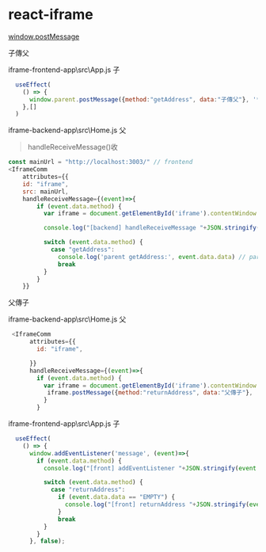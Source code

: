 # react-iframe

[window.postMessage](https://developer.mozilla.org/zh-CN/docs/Web/API/Window/postMessage)

子傳父

iframe-frontend-app\src\App.js 子

```js
  useEffect(
    () => {
      window.parent.postMessage({method:"getAddress", data:"子傳父"}, '*');
    },[]
  )
```

iframe-backend-app\src\Home.js 父
> handleReceiveMessage()收

```js
const mainUrl = "http://localhost:3003/" // frontend 
<IframeComm
    attributes={{
    id: "iframe",
    src: mainUrl,
    handleReceiveMessage={(event)=>{
        if (event.data.method) {
          var iframe = document.getElementById('iframe').contentWindow

          console.log("[backend] handleReceiveMessage "+JSON.stringify(event.data)) // 接收子的參數

          switch (event.data.method) {
            case "getAddress":
              console.log('parent getAddress:', event.data.data) // parent getAddress: 子傳父
              break
          }
        }
    }}
```

父傳子

iframe-backend-app\src\Home.js 父

```js
 <IframeComm
      attributes={{
        id: "iframe",

      }}
      handleReceiveMessage={(event)=>{
        if (event.data.method) {
          var iframe = document.getElementById('iframe').contentWindow
           iframe.postMessage({method:"returnAddress", data:"父傳子"}, '*');
          }
        }
```

iframe-frontend-app\src\App.js 子

```js
  useEffect(
    () => {
      window.addEventListener('message', (event)=>{
        if (event.data.method) {
          console.log("[front] addEventListener "+JSON.stringify(event.data))

          switch (event.data.method) {
            case "returnAddress":
              if (event.data.data == "EMPTY") {
                console.log("[front] returnAddress "+JSON.stringify(event.data))
              }
              break
          }
        }
      }, false);
```
